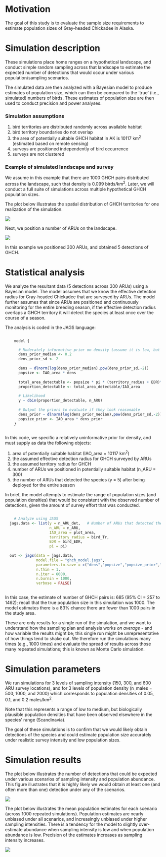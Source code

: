 # Motivation

The goal of this study is to evaluate the sample size requirements to
estimate population sizes of Gray-headed Chickadee in Alaska.

# Simulation description

These simulations place home ranges on a hypothetical landscape, and
conduct simple random sampling across that landscape to estimate the
expected number of detections that would occur under various
population/sampling scenarios.

The simulated data are then analyzed with a Bayesian model to produce
estimates of population size, which can then be compared to the ‘true’
(i.e., simulated) numbers of birds. These estimates of population size
are then used to conduct precision and power analyses.

### Simulation assumptions

1.  bird territories are distributed randomly across available habitat
2.  bird territory boundaries do not overlap
3.  the area of potentially suitable GHCH habitat in AK is 10117
    km<sup>2</sup> (estimated based on remote sensing)
4.  surveys are positioned independently of bird occurrence
5.  surveys are not clustered

### Example of simulated landscape and survey

We assume in this example that there are 1000 GHCH pairs distributed
across the landscape, such that density is 0.099 birds/km<sup>2</sup>.
Later, we will conduct a full suite of simulations across multiple
hypothetical GHCH population sizes.

The plot below illustrates the spatial distribution of GHCH territories
for one realization of the simulation.

![](README_files/figure-markdown_github/chunk1-1.png)

Next, we position a number of ARUs on the landscape.

![](README_files/figure-markdown_github/chunk2-1.png)

In this example we positioned 300 ARUs, and obtained 5 detections of
GHCH.

# Statistical analysis

We analyze the resultant data (5 detections across 300 ARUs) using a
Bayesian model. The model assumes that we know the effective detection
radius for Gray-headed Chickadee that are surveyed by ARUs. The model
further assumes that since ARUs are positioned and continuously
monitoring for the entire breeding season, if the effective detection
radius overlaps a GHCH territory it will detect the species at least
once over the course of a season.

The analysis is coded in the JAGS language:

``` r

    model {

      # Moderately informative prior on density (assume it is low, but with enough uncertainty to capture higher densities)
      dens_prior_median <- 0.2
      dens_prior_sd <- 2
      
      dens ~ dlnorm(log(dens_prior_median),pow(dens_prior_sd,-2))
      popsize <- IAO_area * dens
      
      total_area_detectable <- popsize * pi * (territory_radius + EDR)^2
      proportion_detectable <- total_area_detectable/IAO_area
      
      # Likelihood
      y ~ dbin(proportion_detectable, n_ARU)
      
      # Output the priors to evaluate if they look reasonable
      dens_prior ~ dlnorm(log(dens_prior_median),pow(dens_prior_sd,-2))
      popsize_prior <- IAO_area * dens_prior
    }
    
```

In this code, we specific a relatively uninformative prior for density,
and must supply as data the following objects:

1.  area of potentially suitable habitat (IAO_area = 10117
    km<sup>2</sup>)
2.  the assumed effective detection radius for GHCH surveyed by ARUs
3.  the assumed territory radius for GHCH
4.  number of ARUs we positioned in potentially suitable habitat (n_ARU
    = 300)
5.  the number of ARUs that detected the species (y = 5) after being
    deployed for the entire season

In brief, the model attempts to estimate the range of population sizes
(and population densities) that would be consistent with the observed
number of detections, given the amount of survey effort that was
conducted.

``` r

    # Analyze using JAGS
  jags.data <- list(y = n_ARU_det,   # Number of ARUs that detected the species
                    n_ARU = n_ARU,
                    IAO_area = plot_area,
                    territory_radius = bird_Tr,
                    EDR = bird_EDR,
                    pi = pi)
  
  out <- jags(data = jags.data,
              model.file = "ghch_model.jags",
              parameters.to.save = c("dens","popsize","popsize_prior","dens_prior"),n.chains = 3,
              n.thin = 1,
              n.iter = 6000,
              n.burnin = 1000,
              verbose = FALSE)
    
```

In this case, the estimate of number of GHCH pairs is: 685 (95% CI = 257
to 1462); recall that the true population size in this simulation was
1000. The model estimates there is a 83% chance there are fewer than
1000 pairs in the study area.

These are only results for a single run of the simulation, and we want
to understand how the sampling plan and analysis works *on average* -
and how variable the results might be; this single run might be
unrepresentative of how things tend to shake out. We therefore run the
simulations many times (e.g., 1000 times) and evaluate the spread of
results across those many repeated simulations; this is known as Monte
Carlo simulation.

# Simulation parameters

We run simulations for 3 levels of sampling intensity (150, 300, and 600
ARU survey locations), and for 3 levels of population density (n_males =
500, 1000, and 2000) which corresponds to population densities of 0.05,
0.1, and 0.2 males/km<sup>2</sup>.

Note that this represents a range of low to medium, but biologically
plausible population densities that have been observed elsewhere in the
species’ range (Scandinavia).

The goal of these simulations is to confirm that we would likely obtain
detections of the species and could estimate population size accurately
under realistic survey intensity and low population sizes.

# Simulation results

The plot below illustrates the number of detections that could be
expected under various scenarios of sampling intensity and population
abundance. This figure illustrates that it is highly likely we would
obtain at least one (and often more than one) detection under any of the
scenarios.

![](README_files/figure-markdown_github/chunk3-1.png)

The plot below illustrates the mean population estimates for each
scenario (across 1000 repeated simulations). Population estimates are
nearly unbiased under all scenarios, and increasingly unbiased under
higher sampling intensities. There is a tendency for the model to
slightly over-estimate abundance when sampling intensity is low and when
population abundance is low. Precision of the estimates increases as
sampling intensity increases.

![](README_files/figure-markdown_github/chunk4-1.png)
